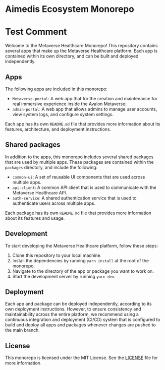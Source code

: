 # Aimedis Ecosystem Monorepo

# Test Comment

Welcome to the Metaverse Healthcare Monorepo! This repository contains several apps that make up the Metaverse Healthcare platform. Each app is contained within its own directory, and can be built and deployed independently.

## Apps

The following apps are included in this monorepo:

- `Metaverse-portal`: A web app that for the creation and maintenance for real immersive experience inside the Avalon Metaverse.
- `admin-portal`: A web app that allows admins to manage user accounts, view system logs, and configure system settings.

Each app has its own `README.md` file that provides more information about its features, architecture, and deployment instructions.

## Shared packages

In addition to the apps, this monorepo includes several shared packages that are used by multiple apps. These packages are contained within the `packages` directory, and include the following:

- `common-ui`: A set of reusable UI components that are used across multiple apps.
- `api-client`: A common API client that is used to communicate with the Metaverse Healthcare API.
- `auth-service`: A shared authentication service that is used to authenticate users across multiple apps.

Each package has its own `README.md` file that provides more information about its features and usage.

## Development

To start developing the Metaverse Healthcare platform, follow these steps:

1. Clone this repository to your local machine.
2. Install the dependencies by running `yarn install` at the root of the monorepo.
3. Navigate to the directory of the app or package you want to work on.
4. Start the development server by running `yarn dev`.

## Deployment

Each app and package can be deployed independently, according to its own deployment instructions. However, to ensure consistency and maintainability across the entire platform, we recommend using a continuous integration and deployment (CI/CD) system that is configured to build and deploy all apps and packages whenever changes are pushed to the main branch.

## License

This monorepo is licensed under the MIT License. See the [LICENSE](LICENSE) file for more information.
